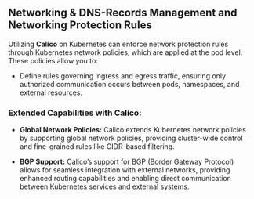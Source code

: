 ## Networking & DNS-Records Management and Networking Protection Rules

Utilizing **Calico** on Kubernetes can enforce network protection rules through Kubernetes network policies, which are applied at the pod level. These policies allow you to:

- Define rules governing ingress and egress traffic, ensuring only authorized communication occurs between pods, namespaces, and external resources.

### Extended Capabilities with Calico:

- **Global Network Policies:** Calico extends Kubernetes network policies by supporting global network policies, providing cluster-wide control and fine-grained rules like CIDR-based filtering.
  
- **BGP Support:** Calico’s support for BGP (Border Gateway Protocol) allows for seamless integration with external networks, providing enhanced routing capabilities and enabling direct communication between Kubernetes services and external systems.
